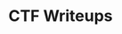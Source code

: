 ---
layout: category
title: CTF Writeups
description: Writeups of past CTF challenges I have solved
subcategories:
  - title: Web Exploitation
    url: /ctf-writeups/webex
    description: Solutions for web-based security challenges, including XSS, SQLi, and more
    identifier: webex

  - title: Binary Exploitation
    url: /ctf-writeups/binex
    description: Solutions for challenges involving buffer overflows, ROP chains, and memory corruption
    identifier: binex

  - title: Forensics
    url: /ctf-writeups/foren
    description: Solutions for digital forensics challenges, including file analysis and network forensics
    identifier: foren

  - title: Reverse Engineering
    url: /ctf-writeups/reveng
    description: Solutions for challenges involving software reverse engineering and analysis
    identifier: reveng

  - title: Cryptography
    url: /ctf-writeups/crypto
    description: Solutions for cryptographic challenges and ciphers
    identifier: crypto

  - title: Miscellaneous
    url: /ctf-writeups/misc
    description: Solutions for various other types of CTF challenges
    identifier: misc
---